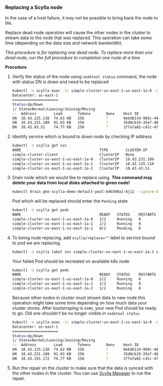### Replacing a Scylla node
In the case of a host failure, it may not be possible to bring back the node to life.

Replace dead node operation will cause the other nodes in the cluster to stream data to the node that was replaced.
This operation can take some time (depending on the data size and network bandwidth).

_This procedure is for replacing one dead node. To replace more than one dead node, run the full procedure to completion one node at a time_

**Procedure**

1. Verify the status of the node using `nodetool status` command, the node with status DN is down and need to be replaced
    ```bash
    kubectl -n scylla exec -ti simple-cluster-us-east-1-us-east-1a-0 -c scylla -- nodetool status
    Datacenter: us-east-1
    =====================
    Status=Up/Down
    |/ State=Normal/Leaving/Joining/Moving
    --  Address        Load       Tokens       Owns    Host ID                               Rack
    UN  10.43.125.110  74.63 KB   256          ?       8ebd6114-969c-44af-a978-87a4a6c65c3e  us-east-1a
    UN  10.43.231.189  91.03 KB   256          ?       35d0cb19-35ef-482b-92a4-b63eee4527e5  us-east-1a
    DN  10.43.43.51    74.77 KB   256          ?       1ffa7a82-c41c-4706-8f5f-4d45a39c7003  us-east-1a
    ```
1. Identify service which is bound to down node by checking IP address
    ```bash
    kubectl -n scylla get svc
    NAME                                    TYPE        CLUSTER-IP      EXTERNAL-IP   PORT(S)                                                           AGE
    simple-cluster-client                   ClusterIP   None            <none>        9180/TCP                                                          3h12m
    simple-cluster-us-east-1-us-east-1a-0   ClusterIP   10.43.231.189   <none>        7000/TCP,7001/TCP,7199/TCP,10001/TCP,9042/TCP,9142/TCP,9160/TCP   3h12m
    simple-cluster-us-east-1-us-east-1a-1   ClusterIP   10.43.125.110   <none>        7000/TCP,7001/TCP,7199/TCP,10001/TCP,9042/TCP,9142/TCP,9160/TCP   3h11m
    simple-cluster-us-east-1-us-east-1a-2   ClusterIP   10.43.43.51     <none>        7000/TCP,7001/TCP,7199/TCP,10001/TCP,9042/TCP,9142/TCP,9160/TCP   3h5m
    ```
1. Drain node which we would like to replace using. **This command may delete your data from local disks attached to given node!**
    ```bash
    kubectl drain gke-scylla-demo-default-pool-b4b390a1-6j12 --ignore-daemonsets --delete-local-data
    ```

   Pod which will be replaced should enter the `Pending` state
    ```bash
    kubectl -n scylla get pods
    NAME                                    READY   STATUS    RESTARTS   AGE
    simple-cluster-us-east-1-us-east-1a-0   2/2     Running   0          3h21m
    simple-cluster-us-east-1-us-east-1a-1   2/2     Running   0          3h19m
    simple-cluster-us-east-1-us-east-1a-2   0/2     Pending   0          8m14s
    ```
1. To being node replacing, add `scylla/replace=""` label to service bound to pod we are replacing.
    ```bash
    kubectl -n scylla label svc simple-cluster-us-east-1-us-east-1a-2 scylla/replace=""
    ```
   Your failed Pod should be recreated on available k8s node
    ```bash
    kubectl -n scylla get pods
    NAME                                    READY   STATUS    RESTARTS   AGE
    simple-cluster-us-east-1-us-east-1a-0   2/2     Running   0          3h27m
    simple-cluster-us-east-1-us-east-1a-1   2/2     Running   0          3h25m
    simple-cluster-us-east-1-us-east-1a-2   1/2     Running   0          9s
    ```
   Because other nodes in cluster must stream data to new node this operation might take some time depending on how much data your cluster stores.
   After bootstraping is over, your new Pod should be ready to go.
   Old one shouldn't be no longer visible in `nodetool status`
   ```bash
   kubectl -n scylla exec -ti simple-cluster-us-east-1-us-east-1a-0 -c scylla -- nodetool status
   Datacenter: us-east-1
   =====================
   Status=Up/Down
   |/ State=Normal/Leaving/Joining/Moving
   --  Address        Load       Tokens       Owns    Host ID                               Rack
   UN  10.43.125.110  74.62 KB   256          ?       8ebd6114-969c-44af-a978-87a4a6c65c3e  us-east-1a
   UN  10.43.231.189  91.03 KB   256          ?       35d0cb19-35ef-482b-92a4-b63eee4527e5  us-east-1a
   UN  10.43.191.172  74.77 KB   256          ?       1ffa7a82-c41c-4706-8f5f-4d45a39c7003  us-east-1a
   ```
1. Run the repair on the cluster to make sure that the data is synced with the other nodes in the cluster. You can use [Scylla Manager](manager.md) to run the repair.
